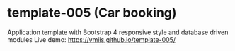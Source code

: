 # template-005 (Car booking)

Application template with Bootstrap 4 responsive style and database driven modules
Live demo: https://vmiis.github.io/template-005/
